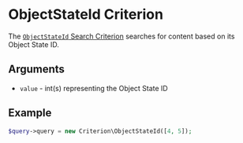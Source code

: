 # ObjectStateId Criterion

The [`ObjectStateId` Search Criterion](https://github.com/ezsystems/ezpublish-kernel/blob/v8.0.0-beta3/eZ/Publish/API/Repository/Values/Content/Query/Criterion/ObjectStateId.php)
searches for content based on its Object State ID.

## Arguments

- `value` - int(s) representing the Object State ID

## Example

``` php
$query->query = new Criterion\ObjectStateId([4, 5]);
```
